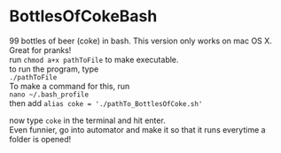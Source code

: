 # BottlesOfCokeBash
99 bottles of beer (coke) in bash. This version only works on mac OS X. Great for pranks!   
run `chmod a+x pathToFile` to make executable.  
to run the program, type  
`./pathToFile`  
To make a command for this, run  
`nano ~/.bash_profile`  
then add 
`alias coke = './pathTo_BottlesOfCoke.sh'`  

now type `coke` in the terminal and hit enter.  
Even funnier, go into automator and make it so that it runs everytime a folder is opened!  
